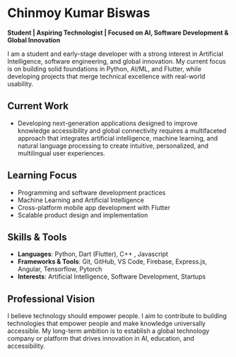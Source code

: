 # Chinmoy Kumar Biswas

**Student | Aspiring Technologist | Focused on AI, Software Development & Global Innovation**  

I am a student and early-stage developer with a strong interest in Artificial Intelligence, software engineering, and global innovation. My current focus is on building solid foundations in Python, AI/ML, and Flutter, while developing projects that merge technical excellence with real-world usability.  



## Current Work
- Developing next-generation applications designed to improve knowledge accessibility and global connectivity requires a multifaceted approach that integrates artificial intelligence, machine learning, and natural language processing to create intuitive, personalized, and multilingual user experiences.  



## Learning Focus
- Programming and software development practices  
- Machine Learning and Artificial Intelligence  
- Cross-platform mobile app development with Flutter  
- Scalable product design and implementation  



## Skills & Tools
- **Languages**: Python, Dart (Flutter), C++ , Javascript  
- **Frameworks & Tools**: Git, GitHub, VS Code, Firebase, Express.js, Angular, Tensorflow, Pytorch  
- **Interests**: Artificial Intelligence, Software Development, Startups  



## Professional Vision
I believe technology should empower people. I aim to contribute to building technologies that empower people and make knowledge universally accessible. My long-term ambition is to establish a global technology company or platform that drives innovation in AI, education, and accessibility.  
